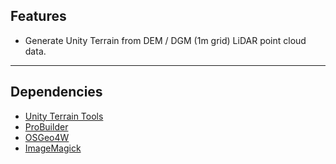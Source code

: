 ## Features
- Generate Unity Terrain from DEM / DGM (1m grid) LiDAR point cloud data.

----

## Dependencies
- [Unity Terrain Tools](https://docs.unity3d.com/Packages/com.unity.terrain-tools@3.0/manual/index.html)
- [ProBuilder](https://docs.unity3d.com/Packages/com.unity.probuilder@4.3/manual/index.html)
- [OSGeo4W](https://trac.osgeo.org/osgeo4w/)
- [ImageMagick](https://www.imagemagick.org/)